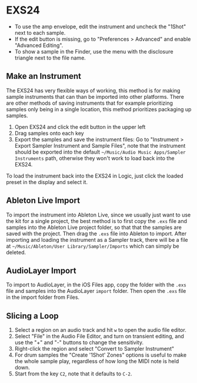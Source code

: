 # EXS24

- To use the amp envelope, edit the instrument and uncheck the "1Shot" next to each sample.
- If the edit button is missing, go to "Preferences > Advanced" and enable "Advanced Editing".
- To show a sample in the Finder, use the menu with the disclosure triangle next to the file name.

## Make an Instrument

The EXS24 has very flexible ways of working, this method is for making sample instruments that can than be imported into other platforms. There are other methods of saving instruments that for example prioritizing samples only being in a single location, this method prioritizes packaging up samples.

1. Open EXS24 and click the edit button in the upper left
2. Drag samples onto each key
3. Export the samples and save the instrument files: Go to "Instrument > Export Sampler Instrument and Sample Files", note that the instrument should be exported into the default `~/Music/Audio Music Apps/Sampler Instruments` path, otherwise they won't work to load back into the EXS24.

To load the instrument back into the EXS24 in Logic, just click the loaded preset in the display and select it.

## Ableton Live Import

To import the instrument into Ableton Live, since we usually just want to use the kit for a single project, the best method is to first copy the `.exs` file and samples into the Ableton Live project folder, so that that the samples are saved with the project. Then drag the `.exs` file into Ableton to import. After importing and loading the instrument as a Sampler track, there will be a file at `~/Music/Ableton/User Library/Sampler/Imports` which can simply be deleted.

## AudioLayer Import

To import to AudioLayer, in the iOS Files app, copy the folder with the `.exs` file and samples into the AudioLayer `import` folder. Then open the `.exs` file in the import folder from Files.

## Slicing a Loop

1. Select a region on an audio track and hit `w` to open the audio file editor.
2. Select "File" in the Audio File Editor, and turn on transient editing, and use the "+" and "-" buttons to change the sensitivity.
3. Right-click the region and select "Convert to Sampler Instrument"
4. For drum samples the "Create '1Shot' Zones" options is useful to make the whole sample play, regardless of how long the MIDI note is held down.
5. Start from the key `C2`, note that it defaults to `C-2`.

